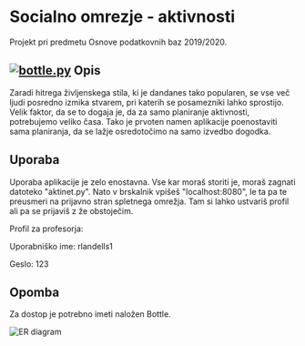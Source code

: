 # Socialno omrezje - aktivnosti
Projekt pri predmetu Osnove podatkovnih baz 2019/2020.

[![bottle.py](https://mybinder.org/badge_logo.svg)](https://mybinder.org/v2/gh/katjadraksler/Socialno-omrezje-aktivnosti/master?urlpath=proxy/8080/) 
Opis
---- 
Zaradi hitrega življenskega stila, ki je dandanes tako popularen, se vse več ljudi posredno izmika stvarem, pri katerih se posamezniki lahko sprostijo. Velik faktor, da se to dogaja je, da za samo planiranje aktivnosti, potrebujemo veliko časa. Tako je prvoten namen aplikacije poenostaviti sama planiranja, da se lažje osredotočimo na samo izvedbo dogodka.


Uporaba
-------
Uporaba aplikacije je zelo enostavna. Vse kar moraš storiti je, moraš zagnati datoteko "aktinet.py". Nato v brskalnik vpišeš "localhost:8080", le ta pa te preusmeri na prijavno stran spletnega omrežja. Tam si lahko ustvariš profil ali pa se prijaviš z že obstoječim.

Profil za profesorja: 

Uporabniško ime: rlandells1

Geslo: 123

Opomba
------
Za dostop je potrebno imeti naložen Bottle.


![ER diagram](https://github.com/katjadraksler/Socialno-omrezje-aktivnosti/blob/master/ERdiagram.png)

